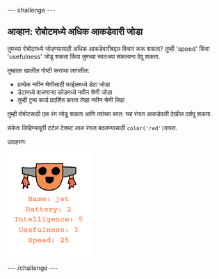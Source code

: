 --- challenge ---

## आव्हान: रोबोटमध्ये अधिक आकडेवारी जोडा

तुमच्या रोबोटमध्ये जोडण्यासाठी अधिक आकडेवारीबद्दल विचार करू शकता? तुम्ही 'speed' किंवा 'usefulness' जोडू शकता किंवा तुमच्या स्वतःच्या संकल्पना देवू शकता.

तुम्हाला खालील गोष्टी कराव्या लागतील:

+ प्रत्येक नवीन श्रेणीसाठी फाईलमध्ये डेटा जोडा 
+ डेटामध्ये वाचणार्‍या कोडमध्ये नवीन श्रेणी जोडा
+ तुम्ही ट्रम्प कार्ड प्रदर्शित करता तेव्हा नवीन श्रेणी लिहा

तुम्ही रोबोटसाठी एक रंग जोडू शकता आणि त्यांच्या स्वत: च्या रंगात आकडेवारी देखील दर्शवू शकता.

संकेतः लिहिण्यापूर्वी टर्टल टेक्स्ट लाल रंगात बदलण्यासाठी `color('red')`वापरा.

उदाहरणः

![screenshot](images/robotrumps-jet.png)

--- /challenge ---
